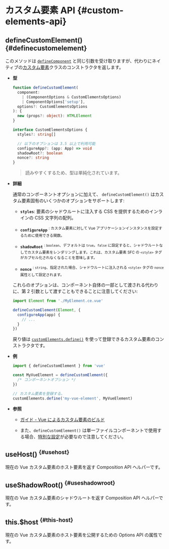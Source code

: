 # カスタム要素 API {#custom-elements-api}

## defineCustomElement() {#definecustomelement}

このメソッドは [`defineComponent`](#definecomponent) と同じ引数を受け取りますが、代わりにネイティブの[カスタム要素](https://developer.mozilla.org/ja/docs/Web/Web_Components/Using_custom_elements)クラスのコンストラクタを返します。

- **型**

  ```ts
  function defineCustomElement(
    component:
      | (ComponentOptions & CustomElementsOptions)
      | ComponentOptions['setup'],
    options?: CustomElementsOptions
  ): {
    new (props?: object): HTMLElement
  }

  interface CustomElementsOptions {
    styles?: string[]

    // 以下のオプションは 3.5 以上で利用可能
    configureApp?: (app: App) => void
    shadowRoot?: boolean
    nonce?: string
  }
  ```

  > 読みやすくするため、型は単純化されています。

- **詳細**

  通常のコンポーネントオプションに加えて、 `defineCustomElement()` はカスタム要素固有のいくつかのオプションをサポートします:

  - **`styles`**: 要素のシャドウルートに注入する CSS を提供するためのインラインの CSS 文字列の配列。

  - **`configureApp`** <sup class="vt-badge" data-text="3.5+"/>: カスタム要素に対して Vue アプリケーションインスタンスを設定するために使用できる関数。

  - **`shadowRoot`** <sup class="vt-badge" data-text="3.5+"/>: `boolean`、デフォルトは `true`。`false` に設定すると、シャドウルートなしでカスタム要素をレンダリングします。これは、カスタム要素 SFC の `<style>` タグがカプセル化されなくなることを意味します。

  - **`nonce`** <sup class="vt-badge" data-text="3.5+"/>: `string`、指定された場合、シャドウルートに注入される `<style>` タグの `nonce` 属性として設定されます。

  これらのオプションは、コンポーネント自体の一部として渡される代わりに、第 2 引数として渡すこともできることに注意してください:

  ```js
  import Element from './MyElement.ce.vue'

  defineCustomElement(Element, {
    configureApp(app) {
      // ...
    }
  })
  ```

  戻り値は [`customElements.define()`](https://developer.mozilla.org/ja/docs/Web/API/CustomElementRegistry/define) を使って登録できるカスタム要素のコンストラクタです。

- **例**

  ```js
  import { defineCustomElement } from 'vue'

  const MyVueElement = defineCustomElement({
    /* コンポーネントオプション */
  })

  // カスタム要素を登録する。
  customElements.define('my-vue-element', MyVueElement)
  ```

- **参照**

  - [ガイド - Vue によるカスタム要素のビルド](/guide/extras/web-components#building-custom-elements-with-vue)

  - また、`defineCustomElement()` は単一ファイルコンポーネントで使用する場合、[特別な設定](/guide/extras/web-components#sfc-as-custom-element)が必要なので注意してください。

## useHost() <sup class="vt-badge" data-text="3.5+"/> {#usehost}

現在の Vue カスタム要素のホスト要素を返す Composition API ヘルパーです。

## useShadowRoot() <sup class="vt-badge" data-text="3.5+"/> {#useshadowroot}

現在の Vue カスタム要素のシャドウルートを返す Composition API ヘルパーです。

## this.$host <sup class="vt-badge" data-text="3.5+"/> {#this-host}

現在の Vue カスタム要素のホスト要素を公開するための Options API の属性です。
